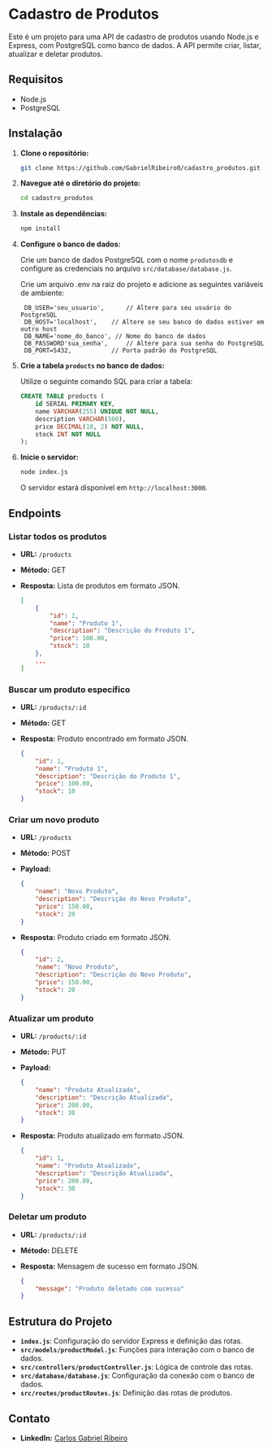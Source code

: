 # Cadastro de Produtos

Este é um projeto para uma API de cadastro de produtos usando Node.js e Express, com PostgreSQL como banco de dados. A API permite criar, listar, atualizar e deletar produtos.

## Requisitos

- Node.js
- PostgreSQL

## Instalação

1. **Clone o repositório:**

    ```bash
    git clone https://github.com/GabrielRibeiro0/cadastro_produtos.git
    ```

2. **Navegue até o diretório do projeto:**

    ```bash
    cd cadastro_produtos
    ```

3. **Instale as dependências:**

    ```bash
    npm install
    ```

4. **Configure o banco de dados:**

    Crie um banco de dados PostgreSQL com o nome `produtosdb` e configure as credenciais no arquivo `src/database/database.js`.
   
    Crie um arquivo .env na raiz do projeto e adicione as seguintes variáveis de ambiente:
    
        DB_USER='seu_usuario',      // Altere para seu usuário do PostgreSQL
        DB_HOST='localhost',    // Altere se seu banco de dados estiver em outro host
        DB_NAME='nome_do_banco', // Nome do banco de dados
        DB_PASSWORD'sua_senha',     // Altere para sua senha do PostgreSQL
        DB_PORT=5432,           // Porta padrão do PostgreSQL


6. **Crie a tabela `products` no banco de dados:**

    Utilize o seguinte comando SQL para criar a tabela:

    ```sql
    CREATE TABLE products (
        id SERIAL PRIMARY KEY,
        name VARCHAR(255) UNIQUE NOT NULL,
        description VARCHAR(500),
        price DECIMAL(10, 2) NOT NULL,
        stock INT NOT NULL
    );
    ```

7. **Inicie o servidor:**

    ```bash
    node index.js
    ```

    O servidor estará disponível em `http://localhost:3000`.

## Endpoints

### Listar todos os produtos

- **URL:** `/products`
- **Método:** GET
- **Resposta:** Lista de produtos em formato JSON.

    ```json
    [
        {
            "id": 1,
            "name": "Produto 1",
            "description": "Descrição do Produto 1",
            "price": 100.00,
            "stock": 10
        },
        ...
    ]
    ```

### Buscar um produto específico

- **URL:** `/products/:id`
- **Método:** GET
- **Resposta:** Produto encontrado em formato JSON.

    ```json
    {
        "id": 1,
        "name": "Produto 1",
        "description": "Descrição do Produto 1",
        "price": 100.00,
        "stock": 10
    }
    ```

### Criar um novo produto

- **URL:** `/products`
- **Método:** POST
- **Payload:**

    ```json
    {
        "name": "Novo Produto",
        "description": "Descrição do Novo Produto",
        "price": 150.00,
        "stock": 20
    }
    ```

- **Resposta:** Produto criado em formato JSON.

    ```json
    {
        "id": 2,
        "name": "Novo Produto",
        "description": "Descrição do Novo Produto",
        "price": 150.00,
        "stock": 20
    }
    ```

### Atualizar um produto

- **URL:** `/products/:id`
- **Método:** PUT
- **Payload:**

    ```json
    {
        "name": "Produto Atualizado",
        "description": "Descrição Atualizada",
        "price": 200.00,
        "stock": 30
    }
    ```

- **Resposta:** Produto atualizado em formato JSON.

    ```json
    {
        "id": 1,
        "name": "Produto Atualizado",
        "description": "Descrição Atualizada",
        "price": 200.00,
        "stock": 30
    }
    ```

### Deletar um produto

- **URL:** `/products/:id`
- **Método:** DELETE
- **Resposta:** Mensagem de sucesso em formato JSON.

    ```json
    {
        "message": "Produto deletado com sucesso"
    }
    ```

## Estrutura do Projeto

- **`index.js`**: Configuração do servidor Express e definição das rotas.
- **`src/models/productModel.js`**: Funções para interação com o banco de dados.
- **`src/controllers/productController.js`**: Lógica de controle das rotas.
- **`src/database/database.js`**: Configuração da conexão com o banco de dados.
- **`src/routes/productRoutes.js`**: Definição das rotas de produtos.

## Contato

- **LinkedIn:** [Carlos Gabriel Ribeiro](https://www.linkedin.com/in/carlos-gabriel-ribeiro0)
